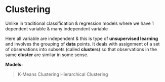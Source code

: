 # Clustering

Unlike in traditional classification & regression models where we have 1 dependent variable & many independent variable

Here all variable are independent & this is type of **unsupervised learning** and involves the grouping of **data** points.
It deals with assignment of a set of observations into subsets (called **clusters**) so that observations in the same **cluster** are similar in some sense.

**Models:**

> K-Means Clustering
> Hierarchical Clustering
